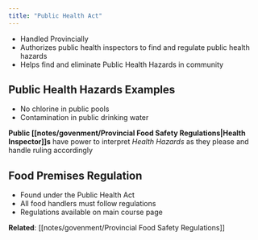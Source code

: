 ```yaml
---
title: "Public Health Act"
---
```

* Handled Provincially
* Authorizes public health inspectors to find and regulate public health hazards
* Helps find and eliminate Public Health Hazards in community

## Public Health Hazards Examples

* No chlorine in public pools
* Contamination in public drinking water

**Public [[notes/govenment/Provincial Food Safety Regulations|Health Inspector]]s** have power to interpret *Health Hazards* as they please and handle ruling accordingly

## Food Premises Regulation

* Found under the Public Health Act
* All food handlers must follow regulations
* Regulations available on main course page

**Related**: [[notes/govenment/Provincial Food Safety Regulations]]
